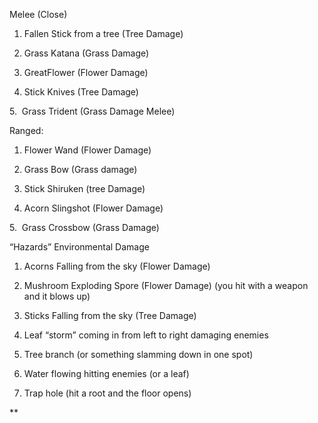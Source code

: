 Melee (Close)

1. Fallen Stick from a tree (Tree Damage)

2. Grass Katana (Grass Damage)

3. GreatFlower (Flower Damage)

4. Stick Knives (Tree Damage)

5.  Grass Trident (Grass Damage Melee)

  

Ranged:

1. Flower Wand (Flower Damage)

2. Grass Bow (Grass damage)

3.  Stick Shiruken (tree Damage)

4. Acorn Slingshot (Flower Damage)

5.   Grass Crossbow (Grass Damage)

  


“Hazards” Environmental Damage 

1. Acorns Falling from the sky (Flower Damage)

2. Mushroom Exploding Spore (Flower Damage) (you hit with a weapon and it blows up)

3. Sticks Falling from the sky (Tree Damage)

4. Leaf “storm” coming in from left to right damaging enemies 

5. Tree branch (or something slamming down in one spot)

6. Water flowing hitting enemies (or a leaf)

7. Trap hole (hit a root and the floor opens)

**